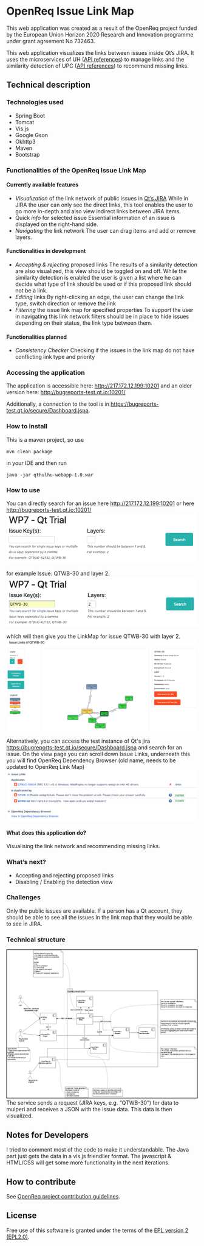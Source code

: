 # OpenReq Issue Link Map

This web application was created as a result of the OpenReq project funded by the European Union Horizon 2020 Research and Innovation programme under grant agreement No 732463.

This web application visualizes the links between issues inside Qt’s JIRA. It uses the microservices of UH ([API references](https://api.openreq.eu/#/services/milla)) to manage links and the similarity detection of UPC ([API references](https://api.openreq.eu/#/services/similarity-detection)) to recommend missing links.

## Technical description
### Technologies used
- Spring Boot
- Tomcat
- Vis.js
- Google Gson
- Okhttp3 
- Maven
- Bootstrap

### Functionalities of the OpenReq Issue Link Map
#### Currently available features
- *Visualization* of the link network of public issues in [Qt’s JIRA](https://bugreports.qt.io/secure/Dashboard.jspa)
While in JIRA the user can only see the direct links, this tool enables the user to go more in-depth and also view indirect links between JIRA items.
- Quick *info* for selected issue
Essential information of an issue is displayed on the right-hand side.
- *Navigating* the link network
The user can drag items and add or remove layers.

#### Functionalities in development
- *Accepting & rejecting* proposed links
The results of a similarity detection are also visualized, this view should be toggled on and off. While the similarity detection is enabled the user is given a list where he can decide what type of link should be used or if this proposed link should not be a link.
- *Editing* links
By right-clicking an edge, the user can change the link type, switch direction or remove the link
- *Filtering* the issue link map for specified properties
To support the user in navigating this link network filters should be in place to hide issues depending on their status, the link type between them.

#### Functionalities planned
- *Consistency Checker*
Checking if the issues in the link map do not have conflicting link type and priority

### Accessing the application
The application is accessible here: http://217.172.12.199:10201 
and an older version here: http://bugreports-test.qt.io:10201/

Additionally, a connection to the tool is in https://bugreports-test.qt.io/secure/Dashboard.jspa.

### How to install
This is a maven project, so use 
```
mvn clean package
```
in your IDE and then run 
```
java -jar qthulhu-webapp-1.0.war
```

### How to use
You can directly search for an issue here http://217.172.12.199:10201 or here http://bugreports-test.qt.io:10201/
![Search1](https://github.com/OpenReqEU/qthulhu/blob/master/pics/Search1.png)

for example Issue: QTWB-30 and layer 2.
![Search2](https://github.com/OpenReqEU/qthulhu/blob/master/pics/Search2.png)

which will then give you the LinkMap for issue QTWB-30 with layer 2.
![LinkMapEx](https://github.com/OpenReqEU/qthulhu/blob/master/pics/ExampleLinkMap.png)

Alternatively, you can access the test instance of Qt's jira https://bugreports-test.qt.io/secure/Dashboard.jspa and search for an issue. On the view page you can scroll down Issue Links, underneath this you will find OpenReq Dependency Browser (old name, needs to be updated to OpenReq Link Map)
![Search3](https://github.com/OpenReqEU/qthulhu/blob/master/pics/Search3.png)

#### What does this application do?
Visualising the link network and recommending missing links.

### What’s next?
- Accepting and rejecting proposed links
- Disabling / Enabling the detection view 

### Challenges
Only the public issues are available. If a person has a Qt account, they should be able to see all the issues In the link map that they would be able to see in JIRA.

### Technical structure
![techstructure](https://github.com/OpenReqEU/qthulhu/blob/master/pics/TechnicalStructure.png)
The service sends a request (JIRA keys, e.g. “QTWB-30”) for data to mulperi and receives a JSON with the issue data. This data is then visualized.

## Notes for Developers
I tried to comment most of the code to make it understandable. 
The Java part just gets the data in a vis.js friendlier format. The javascript & HTML/CSS will get some more functionality in the next iterations.

## How to contribute
See [OpenReq project contribution guidelines](https://github.com/OpenReqEU/OpenReq/blob/master/CONTRIBUTING.md). 

## License
Free use of this software is granted under the terms of the [EPL version 2 (EPL2.0)](https://www.eclipse.org/legal/epl-2.0/).

